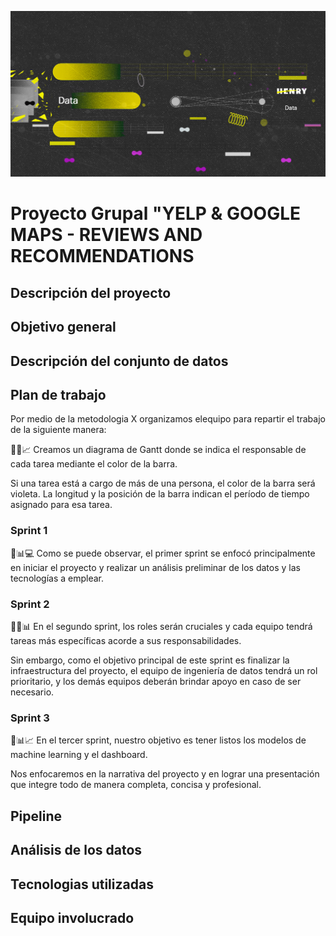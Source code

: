 ![1718218042027](image/README/1718218042027.png)

# Proyecto Grupal "YELP & GOOGLE MAPS - REVIEWS AND RECOMMENDATIONS

## **Descripción del proyecto**

## Objetivo general

## Descripción del conjunto de datos

## Plan de trabajo

Por medio de la metodologia X organizamos elequipo para repartir el trabajo de la siguiente manera:

📅🎨📈 Creamos un diagrama de Gantt donde se indica el responsable de cada tarea mediante el color de la barra.

Si una tarea está a cargo de más de una persona, el color de la barra será violeta. La longitud y la posición de la barra indican el período de tiempo asignado para esa tarea.

### Sprint 1

🚀📊💻 Como se puede observar, el primer sprint se enfocó principalmente en iniciar el proyecto y realizar un análisis preliminar de los datos y las tecnologías a emplear.

### Sprint 2

🚀🔧📊 En el segundo sprint, los roles serán cruciales y cada equipo tendrá tareas más específicas acorde a sus responsabilidades.

Sin embargo, como el objetivo principal de este sprint es finalizar la infraestructura del proyecto, el equipo de ingeniería de datos tendrá un rol prioritario, y los demás equipos deberán brindar apoyo en caso de ser necesario.

### Sprint 3

🌟📊📈 En el tercer sprint, nuestro objetivo es tener listos los modelos de machine learning y el dashboard.

Nos enfocaremos en la narrativa del proyecto y en lograr una presentación que integre todo de manera completa, concisa y profesional.

## **Pipeline**




## Análisis de los datos

## Tecnologias utilizadas



## Equipo involucrado
